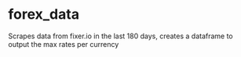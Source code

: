 # forex_data
Scrapes data from fixer.io in the last 180 days, creates a dataframe to output the max rates per currency
